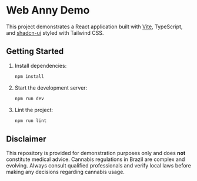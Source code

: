 # Web Anny Demo

This project demonstrates a React application built with [Vite](https://vitejs.dev/), TypeScript, and [shadcn-ui](https://ui.shadcn.com) styled with Tailwind CSS.

## Getting Started

1. Install dependencies:

   ```bash
   npm install
   ```

2. Start the development server:

   ```bash
   npm run dev
   ```

3. Lint the project:

   ```bash
   npm run lint
   ```

## Disclaimer

This repository is provided for demonstration purposes only and does **not** constitute medical advice. Cannabis regulations in Brazil are complex and evolving. Always consult qualified professionals and verify local laws before making any decisions regarding cannabis usage.
